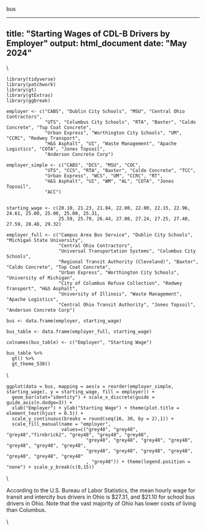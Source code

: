 bus

---
title: "Starting Wages of CDL-B Drivers by Employer"
output: html_document
date: "May 2024"
---

<style type="text/css">

h1.title {
  font-size: 38px;
  font-family: "Chivo Bold";
  text-align: center;
}
h4.date {
  font-size: 28px;
  font-family: "Times New Roman", Times, serif;
  text-align: center;
}
</style>

\

```{r echo=FALSE, include=FALSE}
library(tidyverse)
library(patchwork)
library(gt)
library(gtExtras)
library(ggbreak)
```


```{r echo=FALSE}
employer <- c("CABS", "Dublin City Schools", "MSU", "Central Ohio Contractors", 
              "UTS", "Columbus City Schools", "RTA", "Baxter", "Caldo Concrete", "Top Coat Concrete",
              "Urban Express", "Worthington City Schools", "UM", "CCRC", "Redwey Transport",
              "H&S Asphalt", "UI", "Waste Management", "Apache Logistics", "COTA", "Jones Topsoil",
              "Anderson Concrete Corp")

employer_simple <- c("CABS", "DCS", "MSU", "COC", 
              "UTS", "CCS", "RTA", "Baxter", "Caldo Concrete", "TCC",
              "Urban Express", "WCS", "UM", "CCRC", "RT",
              "H&S Asphalt", "UI", "WM", "AL", "COTA", "Jones Topsoil",
              "ACC")


starting_wage <- c(20.10, 21.23, 21.84, 22.00, 22.00, 22.15, 22.96, 24.61, 25.00, 25.00, 25.00, 25.31, 
                   25.59, 25.79, 26.44, 27.00, 27.24, 27.25, 27.40, 27.59, 28.48, 29.32)

employer_full <- c("Campus Area Bus Service", "Dublin City Schools", "Michigan State University",
                   "Central Ohio Contractors",
                   "Universal Transportation Systems", "Columbus City Schools", 
                   "Regional Transit Authority (Cleveland)", "Baxter", "Caldo Concrete", "Top Coat Concrete",
                   "Urban Express", "Worthington City Schools", "University of Michigan", 
                   "City of Columbus Refuse Collection", "Redwey Transport", "H&S Asphalt", 
                   "University of Illinois", "Waste Management", "Apache Logistics",
                   "Central Ohio Transit Authority", "Jones Topsoil", "Anderson Concrete Corp")

bus <- data.frame(employer, starting_wage)

bus_table <- data.frame(employer_full, starting_wage)

colnames(bus_table) <- c("Employer", "Starting Wage")

bus_table %>%
  gt() %>% 
  gt_theme_538()
```

\

```{r echo=FALSE, fig.align='center'}
ggplot(data = bus, mapping = aes(x = reorder(employer_simple, starting_wage), y = starting_wage, fill = employer)) + 
  geom_bar(stat="identity") + scale_x_discrete(guide = guide_axis(n.dodge=3)) +
  xlab("Employer") + ylab("Starting Wage") + theme(plot.title = element_text(hjust = 0.5)) +
  scale_y_continuous(breaks = round(seq(16, 30, by = 2),1)) + 
  scale_fill_manual(name = "employer", 
                    values=c("grey48", "grey48", "grey48","firebrick2", "grey48", "grey48", "grey48", 
                             "grey48", "grey48", "grey48", "grey48", "grey48", "grey48", "grey48",
                             "grey48", "grey48", "grey48", "grey48", "grey48", "grey48", "grey48"
                             , "grey48")) + theme(legend.position = "none") + scale_y_break(c(0,15))
```


\

According to the U.S. Bureau of Labor Statistics, the mean hourly wage for transit and intercity bus drivers in Ohio is \$27.31, and \$21.10 for school bus drivers in Ohio. Note that the vast majority of Ohio has lower costs of living than Columbus.


\





